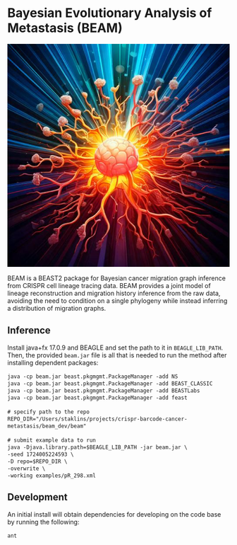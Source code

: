 # Bayesian Evolutionary Analysis of Metastasis (BEAM)
![BEAM Logo](logo.jpg)

BEAM is a BEAST2 package for Bayesian cancer migration graph inference from CRISPR cell lineage tracing data. BEAM provides a joint model of lineage reconstruction and migration history inference from the raw data, avoiding the need to condition on a single phylogeny while instead inferring a distribution of migration graphs.


## Inference

Install java+fx 17.0.9 and BEAGLE and set the path to it in `BEAGLE_LIB_PATH`. Then, the provided `beam.jar` file is all that is needed to run the method after installing dependent packages:

```
java -cp beam.jar beast.pkgmgmt.PackageManager -add NS
java -cp beam.jar beast.pkgmgmt.PackageManager -add BEAST_CLASSIC
java -cp beam.jar beast.pkgmgmt.PackageManager -add BEASTLabs
java -cp beam.jar beast.pkgmgmt.PackageManager -add feast

# specify path to the repo
REPO_DIR="/Users/staklins/projects/crispr-barcode-cancer-metastasis/beam_dev/beam"

# submit example data to run
java -Djava.library.path=$BEAGLE_LIB_PATH -jar beam.jar \
-seed 1724005224593 \
-D repo=$REPO_DIR \
-overwrite \
-working examples/pR_298.xml
```

## Development

An initial install will obtain dependencies for developing on the code base by running the following:
```
ant
```



